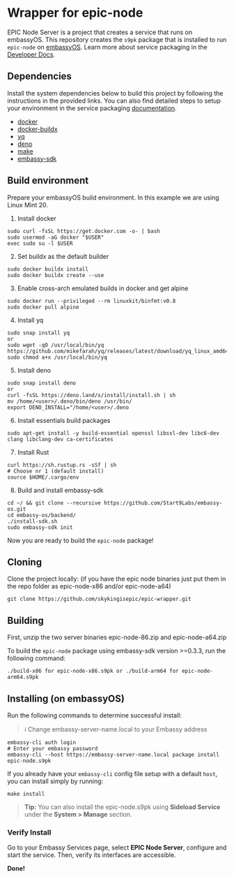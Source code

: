 # Wrapper for epic-node

EPIC Node Server is a project that creates a service that runs on embassyOS. This repository creates the `s9pk` package that is installed to run `epic-node` on [embassyOS](https://github.com/Start9Labs/embassy-os/). Learn more about service packaging in the [Developer Docs](https://start9.com/latest/developer-docs/).

## Dependencies

Install the system dependencies below to build this project by following the instructions in the provided links. You can also find detailed steps to setup your environment in the service packaging [documentation](https://github.com/Start9Labs/service-pipeline#development-environment).

- [docker](https://docs.docker.com/get-docker)
- [docker-buildx](https://docs.docker.com/buildx/working-with-buildx/)
- [yq](https://mikefarah.gitbook.io/yq)
- [deno](https://deno.land/)
- [make](https://www.gnu.org/software/make/)
- [embassy-sdk](https://github.com/Start9Labs/embassy-os/tree/master/backend)

## Build environment
Prepare your embassyOS build environment. In this example we are using Linux Mint 20.
1. Install docker
```
sudo curl -fsSL https://get.docker.com -o- | bash
sudo usermod -aG docker "$USER"
exec sudo su -l $USER
```
2. Set buildx as the default builder
```
sudo docker buildx install
sudo docker buildx create --use
```
3. Enable cross-arch emulated builds in docker and get alpine
```
sudo docker run --privileged --rm linuxkit/binfmt:v0.8
sudo docker pull alpine
```
4. Install yq
```
sudo snap install yq
or
sudo wget -qO /usr/local/bin/yq https://github.com/mikefarah/yq/releases/latest/download/yq_linux_amd64
sudo chmod a+x /usr/local/bin/yq
```
5. Install deno
```
sudo snap install deno
or
curl -fsSL https://deno.land/x/install/install.sh | sh
mv /home/<user>/.deno/bin/deno /usr/bin/
export DENO_INSTALL="/home/<user>/.deno
```
6. Install essentials build packages
```
sudo apt-get install -y build-essential openssl libssl-dev libc6-dev clang libclang-dev ca-certificates
```
7. Install Rust
```
curl https://sh.rustup.rs -sSf | sh
# Choose nr 1 (default install)
source $HOME/.cargo/env
```
8. Build and install embassy-sdk
```
cd ~/ && git clone --recursive https://github.com/Start9Labs/embassy-os.git
cd embassy-os/backend/
./install-sdk.sh
sudo embassy-sdk init
```
Now you are ready to build the `epic-node` package!

## Cloning

Clone the project locally: (if you have the epic node binaries just put them in the repo folder as epic-node-x86 and/or epic-node-a64)

```
git clone https://github.com/skykingisepic/epic-wrapper.git

```

## Building

First, unzip the two server binaries epic-node-86.zip and epic-node-a64.zip

To build the `epic-node` package using embassy-sdk version >=0.3.3, run the following command:

```
./build-x86 for epic-node-x86.s9pk or ./build-arm64 for epic-node-arm64.s9pk
```

## Installing (on embassyOS)

Run the following commands to determine successful install:
> :information_source: Change embassy-server-name.local to your Embassy address

```
embassy-cli auth login
# Enter your embassy password
embassy-cli --host https://embassy-server-name.local package install epic-node.s9pk
```

If you already have your `embassy-cli` config file setup with a default `host`, you can install simply by running:

```
make install
```

> **Tip:** You can also install the epic-node.s9pk using **Sideload Service** under the **System > Manage** section.

### Verify Install

Go to your Embassy Services page, select **EPIC Node Server**, configure and start the service. Then, verify its interfaces are accessible.

**Done!** 
